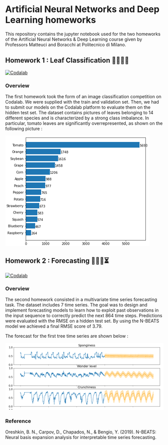 # Artificial Neural Networks and Deep Learning homeworks

This repository contains the jupyter notebook used for the two homeworks of the Artificial Neural Networks & Deep Learning course given by Professors Matteuci and Boracchi at Politecnico di Milano. 

## Homework 1 : Leaf Classification   🍂🍃🍁🌿

[![Codalab](https://img.shields.io/badge/closed-codalab-green)](https://codalab.lisn.upsaclay.fr/competitions/226)

### Overview

The first homework took the form of an image classification competition on Codalab. We were supplied with the train and validation set. Then, we had to submit our models on the Codalab platform to evaluate them on the hidden test set.
The dataset contains pictures of leaves belonging to 14 different species and is characterized by a strong class imbalance. In particular, tomato leaves are significantly overrepresented, as shown on the following picture :

![distribution](https://github.com/jtonglet/Deep-Learning-HW1-Leaf-Classification/blob/main/img/distribution.PNG?raw=true)



## Homework 2 : Forecasting   🔮🧙‍♂️⏳


[![Codalab](https://img.shields.io/badge/closed-codalab-green)](https://codalab.lisn.upsaclay.fr/competitions/621)

### Overview

The second homework consisted in a multivariate time series forecasting task. The dataset includes 7 time series. The goal was to design and implement forecasting models to learn how to exploit past observations in the input sequence to correctly predict the next 864 time steps.
Predictions were evaluated with the RMSE on a hidden test set. 
By using the N-BEATS model we achieved a final RMSE score of 3.79.

The forecast for the first tree time series are shown below :

![forecast values](https://github.com/jtonglet/Deep-Learning-HW1-Leaf-Classification/blob/main/img/forecast.png?raw=true)


 ### Reference 
 
 Oreshkin, B. N., Carpov, D., Chapados, N., & Bengio, Y. (2019). N-BEATS: Neural basis expansion analysis for interpretable time series forecasting.

